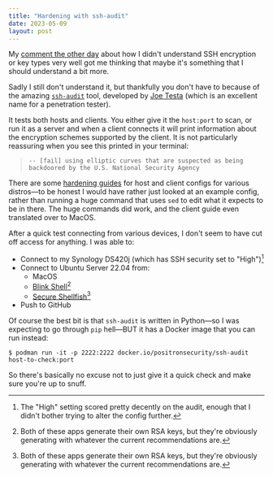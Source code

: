 ```yaml
---
title: "Hardening with ssh-audit"
date: 2023-05-09
layout: post
---
```


My [comment the other day](/2023/05/05/setting-up-podman-remote/) about how I didn't understand SSH encryption or key types very well got me thinking that maybe it's something that I should understand a bit more.

Sadly I still don't understand it, but thankfully you don't have to because of the amazing [`ssh-audit`](https://github.com/jtesta/ssh-audit) tool, developed by [Joe Testa](https://github.com/jtesta) (which is an excellent name for a penetration tester).

It tests both hosts and clients. You either give it the `host:port` to scan, or run it as a server and when a client connects it will print information about the encryption schemes supported by the client. It is not particularly reassuring when you see this printed in your terminal:

> `-- [fail] using elliptic curves that are suspected as being backdoored by the U.S. National Security Agency`

There are some [hardening guides](https://www.ssh-audit.com/hardening_guides.html) for host and client configs for various distros—to be honest I would have rather just looked at an example config, rather than running a huge command that uses `sed` to edit what it expects to be in there. The huge commands did work, and the client guide even translated over to MacOS.

After a quick test connecting from various devices, I don't seem to have cut off access for anything. I was able to:

- Connect to my Synology DS420j (which has SSH security set to "High")[^synology-security]
- Connect to Ubuntu Server 22.04 from:
  - MacOS
  - [Blink Shell](https://blink.sh)[^default-keys]
  - [Secure Shellfish](https://secureshellfish.app)[^default-keys]
- Push to GitHub

[^synology-security]: The "High" setting scored pretty decently on the audit, enough that I didn't bother trying to alter the config further.
[^default-keys]: Both of these apps generate their own RSA keys, but they're obviously generating with whatever the current recommendations are.

Of course the best bit is that `ssh-audit` is written in Python—so I was expecting to go through `pip` hell—BUT it has a Docker image that you can run instead:

```shell
$ podman run -it -p 2222:2222 docker.io/positronsecurity/ssh-audit host-to-check:port
```

So there's basically no excuse not to just give it a quick check and make sure you're up to snuff.
